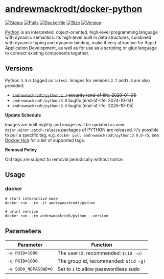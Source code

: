 # [andrewmackrodt/docker-python](https://github.com/andrewmackrodt/dockerfiles/tree/master/python)

[![Status](https://jenkins.mackrodt.io/buildStatus/icon?job=dockerfiles%2Fpython)][status]
[![Pulls](https://img.shields.io/docker/pulls/andrewmackrodt/python.svg)][pulls]
[![Dockerfile](https://img.shields.io/github/size/andrewmackrodt/dockerfiles/python/Dockerfile.svg?label=dockerfile)][dockerfile]
[![Size](https://img.shields.io/docker/image-size/andrewmackrodt/python)][size]
[![Version](https://img.shields.io/docker/v/andrewmackrodt/python)][version]

[status]: https://jenkins.mackrodt.io/job/dockerfiles/job/python/
[pulls]: https://hub.docker.com/r/andrewmackrodt/python
[dockerfile]: https://github.com/andrewmackrodt/dockerfiles/blob/master/python/Dockerfile
[size]: https://microbadger.com/images/andrewmackrodt/python
[version]: https://hub.docker.com/r/andrewmackrodt/python/tags

[Python](https://www.python.org/) is an interpreted, object-oriented, high-level
programming language with dynamic semantics. Its high-level built in data
structures, combined with dynamic typing and dynamic binding, make it very
attractive for Rapid Application Development, as well as for use as a scripting
or glue language to connect existing components together.

## Versions

Python `3.9` is tagged as `latest`. Images for versions `2.7` and`3.8` are also provided:

- <strike>`andrewmackrodt/python:2.7` security (end-of-life: 2020-01-01)</strike>
- `andrewmackrodt/python:3.8` bugfix (end-of-life: 2024-10-14)
- `andrewmackrodt/python:3.9` bugfix (end-of-life: 2025-10-05)

**Update Schedule**

Images are built nightly and images will be updated as new `major.minor.patch-release`
packages of PYTHON are released. It's possible to pull a specific tag, e.g.
`docker pull andrewmackrodt/python:3.9.0-r5`, see [Docker Hub][hub] for a list of
supported tags.

[hub]: https://hub.docker.com/r/andrewmackrodt/python/tags

**Removal Policy**

Old tags are subject to removal periodically without notice.

## Usage

### docker

```
# start interactive mode
docker run --rm -it andrewmackrodt/python

# print version
docker run --rm andrewmackrodt/python --version
```

## Parameters

| Parameter | Function |
| --- | --- |
| `-e PUID=1000` | The user id, recommended: `$(id -u)` |
| `-e PGID=1000` | The group id, recommended: `$(id -g)` |
| `-e SUDO_NOPASSWD=0` | Set to `1` to allow passwordless sudo |
